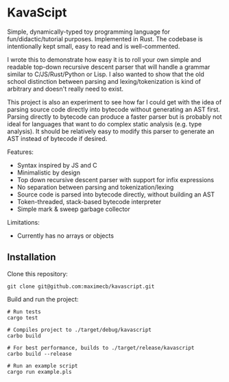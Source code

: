 # KavaScipt

Simple, dynamically-typed toy programming language for fun/didactic/tutorial purposes.
Implemented in Rust. The codebase is intentionally kept small, easy to read and is well-commented.

I wrote this to demonstrate how easy it is to roll your own simple and readable top-down recursive
descent parser that will handle a grammar similar to C/JS/Rust/Python or Lisp. I also wanted to show
that the old school distinction between parsing and lexing/tokenization is kind of
arbitrary and doesn't really need to exist.

This project is also an experiment to see how far I could get with the idea of parsing source code
directly into bytecode without generating an AST first. Parsing directly to bytecode can produce a
faster parser but is probably not ideal for languages that want to do complex static analysis
(e.g. type analysis). It should be relatively easy to modify this parser to generate an AST instead
of bytecode if desired.

Features:
- Syntax inspired by JS and C
- Minimalistic by design
- Top down recursive descent parser with support for infix expressions
- No separation between parsing and tokenization/lexing
- Source code is parsed into bytecode directly, without building an AST
- Token-threaded, stack-based bytecode interpreter
- Simple mark & sweep garbage collector

Limitations:
- Currently has no arrays or objects

## Installation

Clone this repository:

```
git clone git@github.com:maximecb/kavascript.git
```

Build and run the project:

```
# Run tests
cargo test

# Compiles project to ./target/debug/kavascript
carbo build

# For best performance, builds to ./target/release/kavascript
carbo build --release

# Run an example script
cargo run example.pls
```
